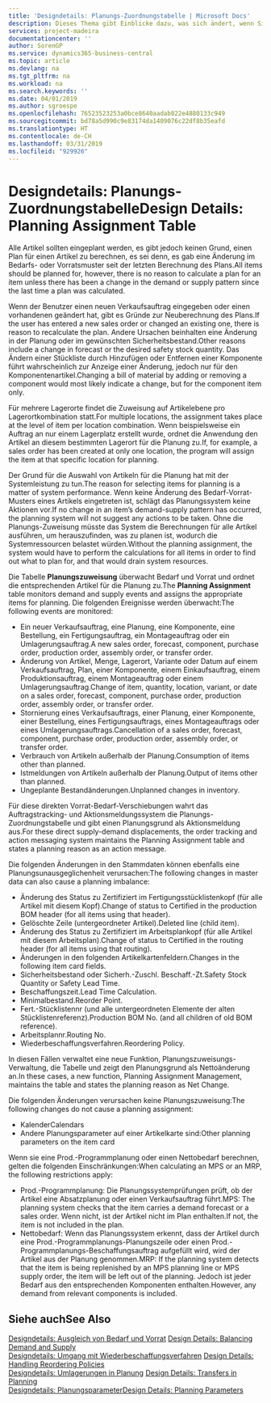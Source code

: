 ```yaml
---
title: 'Designdetails: Planungs-Zuordnungstabelle | Microsoft Docs'
description: Dieses Thema gibt Einblicke dazu, was sich ändert, wenn Sie einen Artikel für die Planung ändern.
services: project-madeira
documentationcenter: ''
author: SorenGP
ms.service: dynamics365-business-central
ms.topic: article
ms.devlang: na
ms.tgt_pltfrm: na
ms.workload: na
ms.search.keywords: ''
ms.date: 04/01/2019
ms.author: sgroespe
ms.openlocfilehash: 76523523253a0bce8640aadab022e4880133c949
ms.sourcegitcommit: bd78a5d990c9e83174da1409076c22df8b35eafd
ms.translationtype: HT
ms.contentlocale: de-CH
ms.lasthandoff: 03/31/2019
ms.locfileid: "929926"
---
```

# <a name="design-details-planning-assignment-table"></a><span data-ttu-id="5b366-103">Designdetails: Planungs-Zuordnungstabelle</span><span class="sxs-lookup"><span data-stu-id="5b366-103">Design Details: Planning Assignment Table</span></span>
<span data-ttu-id="5b366-104">Alle Artikel sollten eingeplant werden, es gibt jedoch keinen Grund, einen Plan für einen Artikel zu berechnen, es sei denn, es gab eine Änderung im Bedarfs- oder Vorratsmuster seit der letzten Berechnung des Plans.</span><span class="sxs-lookup"><span data-stu-id="5b366-104">All items should be planned for, however, there is no reason to calculate a plan for an item unless there has been a change in the demand or supply pattern since the last time a plan was calculated.</span></span>  

<span data-ttu-id="5b366-105">Wenn der Benutzer einen neuen Verkaufsauftrag eingegeben oder einen vorhandenen geändert hat, gibt es Gründe zur Neuberechnung des Plans.</span><span class="sxs-lookup"><span data-stu-id="5b366-105">If the user has entered a new sales order or changed an existing one, there is reason to recalculate the plan.</span></span> <span data-ttu-id="5b366-106">Andere Ursachen beinhalten eine Änderung in der Planung oder im gewünschten Sicherheitsbestand.</span><span class="sxs-lookup"><span data-stu-id="5b366-106">Other reasons include a change in forecast or the desired safety stock quantity.</span></span> <span data-ttu-id="5b366-107">Das Ändern einer Stückliste durch Hinzufügen oder Entfernen einer Komponente führt wahrscheinlich zur Anzeige einer Änderung, jedoch nur für den Komponentenartikel.</span><span class="sxs-lookup"><span data-stu-id="5b366-107">Changing a bill of material by adding or removing a component would most likely indicate a change, but for the component item only.</span></span>  

<span data-ttu-id="5b366-108">Für mehrere Lagerorte findet die Zuweisung auf Artikelebene pro Lagerortkombination statt.</span><span class="sxs-lookup"><span data-stu-id="5b366-108">For multiple locations, the assignment takes place at the level of item per location combination.</span></span> <span data-ttu-id="5b366-109">Wenn beispielsweise ein Auftrag an nur einem Lagerplatz erstellt wurde, ordnet die Anwendung den Artikel an diesem bestimmten Lagerort für die Planung zu.</span><span class="sxs-lookup"><span data-stu-id="5b366-109">If, for example, a sales order has been created at only one location, the program will assign the item at that specific location for planning.</span></span>  

<span data-ttu-id="5b366-110">Der Grund für die Auswahl von Artikeln für die Planung hat mit der Systemleistung zu tun.</span><span class="sxs-lookup"><span data-stu-id="5b366-110">The reason for selecting items for planning is a matter of system performance.</span></span> <span data-ttu-id="5b366-111">Wenn keine Änderung des Bedarf-Vorrat-Musters eines Artikels eingetreten ist, schlägt das Planungssystem keine Aktionen vor.</span><span class="sxs-lookup"><span data-stu-id="5b366-111">If no change in an item’s demand-supply pattern has occurred, the planning system will not suggest any actions to be taken.</span></span> <span data-ttu-id="5b366-112">Ohne die Planungs-Zuweisung müsste das System die Berechnungen für alle Artikel ausführen, um herauszufinden, was zu planen ist, wodurch die Systemressourcen belastet würden.</span><span class="sxs-lookup"><span data-stu-id="5b366-112">Without the planning assignment, the system would have to perform the calculations for all items in order to find out what to plan for, and that would drain system resources.</span></span>  

<span data-ttu-id="5b366-113">Die Tabelle **Planungszuweisung** überwacht Bedarf und Vorrat und ordnet die entsprechenden Artikel für die Planung zu.</span><span class="sxs-lookup"><span data-stu-id="5b366-113">The **Planning Assignment** table monitors demand and supply events and assigns the appropriate items for planning.</span></span> <span data-ttu-id="5b366-114">Die folgenden Ereignisse werden überwacht:</span><span class="sxs-lookup"><span data-stu-id="5b366-114">The following events are monitored:</span></span>  

* <span data-ttu-id="5b366-115">Ein neuer Verkaufsauftrag, eine Planung, eine Komponente, eine Bestellung, ein Fertigungsauftrag, ein Montageauftrag oder ein Umlagerungsauftrag.</span><span class="sxs-lookup"><span data-stu-id="5b366-115">A new sales order, forecast, component, purchase order, production order, assembly order, or transfer order.</span></span>  
* <span data-ttu-id="5b366-116">Änderung von Artikel, Menge, Lagerort, Variante oder Datum auf einem Verkaufsauftrag, Plan, einer Komponente, einem Einkaufsauftrag, einem Produktionsauftrag, einem Montageauftrag oder einem Umlagerungsauftrag.</span><span class="sxs-lookup"><span data-stu-id="5b366-116">Change of item, quantity, location, variant, or date on a sales order, forecast, component, purchase order, production order, assembly order, or transfer order.</span></span>  
* <span data-ttu-id="5b366-117">Stornierung eines Verkaufsauftrags, einer Planung, einer Komponente, einer Bestellung, eines Fertigungsauftrags, eines Montageauftrags oder eines Umlagerungsauftrags.</span><span class="sxs-lookup"><span data-stu-id="5b366-117">Cancellation of a sales order, forecast, component, purchase order, production order, assembly order, or transfer order.</span></span>  
* <span data-ttu-id="5b366-118">Verbrauch von Artikeln außerhalb der Planung.</span><span class="sxs-lookup"><span data-stu-id="5b366-118">Consumption of items other than planned.</span></span>  
* <span data-ttu-id="5b366-119">Istmeldungen von Artikeln außerhalb der Planung.</span><span class="sxs-lookup"><span data-stu-id="5b366-119">Output of items other than planned.</span></span>  
* <span data-ttu-id="5b366-120">Ungeplante Bestandänderungen.</span><span class="sxs-lookup"><span data-stu-id="5b366-120">Unplanned changes in inventory.</span></span>  

<span data-ttu-id="5b366-121">Für diese direkten Vorrat-Bedarf-Verschiebungen wahrt das Auftragstracking- und Aktionsmeldungssystem die Planungs-Zuordnungstabelle und gibt einen Planungsgrund als Aktionsmeldung aus.</span><span class="sxs-lookup"><span data-stu-id="5b366-121">For these direct supply-demand displacements, the order tracking and action messaging system maintains the Planning Assignment table and states a planning reason as an action message.</span></span>  

<span data-ttu-id="5b366-122">Die folgenden Änderungen in den Stammdaten können ebenfalls eine Planungsunausgeglichenheit verursachen:</span><span class="sxs-lookup"><span data-stu-id="5b366-122">The following changes in master data can also cause a planning imbalance:</span></span>  

* <span data-ttu-id="5b366-123">Änderung des Status zu Zertifiziert im Fertigungsstücklistenkopf (für alle Artikel mit diesem Kopf).</span><span class="sxs-lookup"><span data-stu-id="5b366-123">Change of status to Certified in the production BOM header (for all items using that header).</span></span>  
* <span data-ttu-id="5b366-124">Gelöschte Zeile (untergeordneter Artikel).</span><span class="sxs-lookup"><span data-stu-id="5b366-124">Deleted line (child item).</span></span>  
* <span data-ttu-id="5b366-125">Änderung des Status zu Zertifiziert im Arbeitsplankopf (für alle Artikel mit diesem Arbeitsplan).</span><span class="sxs-lookup"><span data-stu-id="5b366-125">Change of status to Certified in the routing header (for all items using that routing).</span></span>  
* <span data-ttu-id="5b366-126">Änderungen in den folgenden Artikelkartenfeldern.</span><span class="sxs-lookup"><span data-stu-id="5b366-126">Changes in the following item card fields.</span></span>  
* <span data-ttu-id="5b366-127">Sicherheitsbestand oder Sicherh.-Zuschl. Beschaff.-Zt.</span><span class="sxs-lookup"><span data-stu-id="5b366-127">Safety Stock Quantity or Safety Lead Time.</span></span>  
* <span data-ttu-id="5b366-128">Beschaffungszeit.</span><span class="sxs-lookup"><span data-stu-id="5b366-128">Lead Time Calculation.</span></span>  
* <span data-ttu-id="5b366-129">Minimalbestand.</span><span class="sxs-lookup"><span data-stu-id="5b366-129">Reorder Point.</span></span>  
* <span data-ttu-id="5b366-130">Fert.-Stücklistennr (und alle untergeordneten Elemente der alten Stücklistenreferenz).</span><span class="sxs-lookup"><span data-stu-id="5b366-130">Production BOM No. (and all children of old BOM reference).</span></span>  
* <span data-ttu-id="5b366-131">Arbeitsplannr.</span><span class="sxs-lookup"><span data-stu-id="5b366-131">Routing No.</span></span>  
* <span data-ttu-id="5b366-132">Wiederbeschaffungsverfahren.</span><span class="sxs-lookup"><span data-stu-id="5b366-132">Reordering Policy.</span></span>  

<span data-ttu-id="5b366-133">In diesen Fällen verwaltet eine neue Funktion, Planungszuweisungs-Verwaltung, die Tabelle und zeigt den Planungsgrund als Nettoänderung an.</span><span class="sxs-lookup"><span data-stu-id="5b366-133">In these cases, a new function, Planning Assignment Management, maintains the table and states the planning reason as Net Change.</span></span>  

<span data-ttu-id="5b366-134">Die folgenden Änderungen verursachen keine Planungszuweisung:</span><span class="sxs-lookup"><span data-stu-id="5b366-134">The following changes do not cause a planning assignment:</span></span>  

* <span data-ttu-id="5b366-135">Kalender</span><span class="sxs-lookup"><span data-stu-id="5b366-135">Calendars</span></span>  
* <span data-ttu-id="5b366-136">Andere Planungsparameter auf einer Artikelkarte sind:</span><span class="sxs-lookup"><span data-stu-id="5b366-136">Other planning parameters on the item card</span></span>  

<span data-ttu-id="5b366-137">Wenn sie eine Prod.-Programmplanung oder einen Nettobedarf berechnen, gelten die folgenden Einschränkungen:</span><span class="sxs-lookup"><span data-stu-id="5b366-137">When calculating an MPS or an MRP, the following restrictions apply:</span></span>  

* <span data-ttu-id="5b366-138">Prod.-Programmplanung: Die Planungssystemprüfungen prüft, ob der Artikel eine Absatzplanung oder einen Verkaufsauftrag führt.</span><span class="sxs-lookup"><span data-stu-id="5b366-138">MPS: The planning system checks that the item carries a demand forecast or a sales order.</span></span> <span data-ttu-id="5b366-139">Wenn nicht, ist der Artikel nicht im Plan enthalten.</span><span class="sxs-lookup"><span data-stu-id="5b366-139">If not, the item is not included in the plan.</span></span>  
* <span data-ttu-id="5b366-140">Nettobedarf: Wenn das Planungssystem erkennt, dass der Artikel durch eine Prod.-Programmplanungs-Planungszeile oder einen Prod.-Programmplanungs-Beschaffungsauftrag aufgefüllt wird, wird der Artikel aus der Planung genommen.</span><span class="sxs-lookup"><span data-stu-id="5b366-140">MRP: If the planning system detects that the item is being replenished by an MPS planning line or MPS supply order, the item will be left out of the planning.</span></span> <span data-ttu-id="5b366-141">Jedoch ist jeder Bedarf aus den entsprechenden Komponenten enthalten.</span><span class="sxs-lookup"><span data-stu-id="5b366-141">However, any demand from relevant components is included.</span></span>  

## <a name="see-also"></a><span data-ttu-id="5b366-142">Siehe auch</span><span class="sxs-lookup"><span data-stu-id="5b366-142">See Also</span></span>  
<span data-ttu-id="5b366-143">[Designdetails: Ausgleich von Bedarf und Vorrat](design-details-balancing-demand-and-supply.md) </span><span class="sxs-lookup"><span data-stu-id="5b366-143">[Design Details: Balancing Demand and Supply](design-details-balancing-demand-and-supply.md) </span></span>  
<span data-ttu-id="5b366-144">[Designdetails: Umgang mit Wiederbeschaffungsverfahren](design-details-handling-reordering-policies.md) </span><span class="sxs-lookup"><span data-stu-id="5b366-144">[Design Details: Handling Reordering Policies](design-details-handling-reordering-policies.md) </span></span>  
<span data-ttu-id="5b366-145">[Designdetails: Umlagerungen in Planung](design-details-transfers-in-planning.md) </span><span class="sxs-lookup"><span data-stu-id="5b366-145">[Design Details: Transfers in Planning](design-details-transfers-in-planning.md) </span></span>  
[<span data-ttu-id="5b366-146">Designdetails: Planungsparameter</span><span class="sxs-lookup"><span data-stu-id="5b366-146">Design Details: Planning Parameters</span></span>](design-details-planning-parameters.md)  
